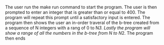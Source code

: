 The user run the make run command to start the program. The user is then prompted to enter an integer that is greater than or equal to 400. The program will repeat this prompt until a satisfactory input is entered. The program then shows the user an in-order traveral of the b-tree created from a sequence of N integers with a rang of 0 to N*3. Lastly the program will show a range of all the numbers in the b-tree from N to N*2. The program then ends
